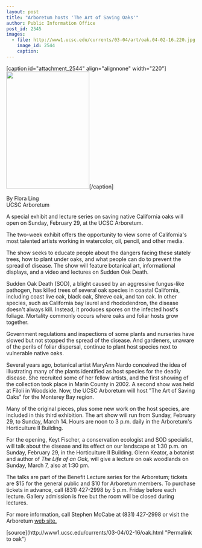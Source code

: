 ```yaml
---
layout: post
title: "Arboretum hosts 'The Art of Saving Oaks'"
author: Public Information Office
post_id: 2545
images:
  - file: http://www1.ucsc.edu/currents/03-04/art/oak.04-02-16.220.jpg
    image_id: 2544
    caption: 
---
```


[caption id="attachment_2544" align="alignnone" width="220"]<a href="http://localhost/mysite/wp-content/uploads/2004/02/oak.04-02-16.220.jpg"><img class="size-full wp-image-2544" src="http://localhost/mysite/wp-content/uploads/2004/02/oak.04-02-16.220.jpg" alt="" width="220" height="310" /></a>[/caption]
<p>
  By Flora Ling<br>
  UCSC Arboretum
</p>
<p>
  A special exhibit and lecture series on saving native California oaks will open on Sunday, February 29, at the UCSC Arboretum.<br>
</p>
<p>
  The two-week exhibit offers the opportunity to view some of California's most talented artists working in watercolor, oil, pencil, and other media.
</p>
<p>
  The show seeks to educate people about the dangers facing these stately trees, how to plant under oaks, and what people can do to prevent the spread of disease. The show will feature botanical art, informational displays, and a video and lectures on Sudden Oak Death.<br>
</p>
<p>
  Sudden Oak Death (SOD), a blight caused by an aggressive fungus-like pathogen, has killed trees of several oak species in coastal California, including coast live oak, black oak, Shreve oak, and tan oak. In other species, such as California bay laurel and rhododendron, the disease doesn't always kill. Instead, it produces spores on the infected host's foliage. Mortality commonly occurs where oaks and foliar hosts grow together.<br>
</p>
<p>
  Government regulations and inspections of some plants and nurseries have slowed but not stopped the spread of the disease. And gardeners, unaware of the perils of foliar dispersal, continue to plant host species next to vulnerable native oaks.<br>
</p>
<p>
  Several years ago, botanical artist MaryAnn Nardo conceived the idea of illustrating many of the plants identified as host species for the deadly disease. She recruited some of her fellow artists, and the first showing of the collection took place in Marin County in 2002. A second show was held at Filoli in Woodside. Now, the UCSC Arboretum will host "The Art of Saving Oaks" for the Monterey Bay region.<br>
</p>
<p>
  Many of the original pieces, plus some new work on the host species, are included in this third exhibition. The art show will run from Sunday, February 29, to Sunday, March 14. Hours are noon to 3 p.m. daily in the Arboretum's Horticulture II Building.<br>
</p>
<p>
  For the opening, Keyt Fischer, a conservation ecologist and SOD specialist, will talk about the disease and its effect on our landscape at 1:30 p.m. on Sunday, February 29, in the Horticulture II Building. Glenn Keator, a botanist and author of <i>The Life of an Oak,</i> will give a lecture on oak woodlands on Sunday, March 7, also at 1:30 pm.<br>
</p>
<p>
  The talks are part of the Benefit Lecture series for the Arboretum; tickets are $15 for the general public and $10 for Arboretum members. To purchase tickets in advance, call (831) 427-2998 by 5 p.m. Friday before each lecture. Gallery admission is free but the room will be closed during lectures.<br>
</p>
<p>
  For more information, call Stephen McCabe at (831) 427-2998 or visit the Arboretum <a href="http://www2.ucsc.edu/arboretum">web site.</a>
</p>
[source](http://www1.ucsc.edu/currents/03-04/02-16/oak.html "Permalink to oak")
